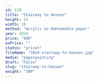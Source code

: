 ```yaml
---
id: 119
title: "Stairway to Heaven"
height: 25
width: 19
method: "Acrylic on Hahnemühle paper"
year: 2024
price: "400"
exPrice: ""
status: "privat"
fileName: "2024-stairway-to-heaven.jpg"
medie: "paperpainting"
draft: "False"
slug: "stairway-to-heaven"
weight: "300"
---
```

